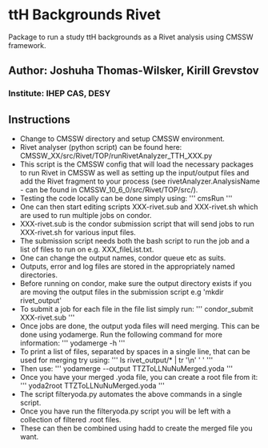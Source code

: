 # ttH Backgrounds Rivet

Package to run a study ttH backgrounds as a Rivet analysis using CMSSW framework.

## Author: Joshuha Thomas-Wilsker, Kirill Grevstov
### Institute: IHEP CAS, DESY

## Instructions
- Change to CMSSW directory and setup CMSSW environment.
- Rivet analyser (python script) can be found here: CMSSW_XX/src/Rivet/TOP/runRivetAnalyzer_TTH_XXX.py
- This script is the CMSSW config that will load the necessary packages to run Rivet in CMSSW as well as setting up the input/output files and add the Rivet fragment to your process (see rivetAnalyzer.AnalysisName - can be found in CMSSW_10_6_0/src/Rivet/TOP/src/).
- Testing the code locally can be done simply using:
'''
cmsRun <CMSSW config>
'''
- One can then start editing scripts XXX-rivet.sub and XXX-rivet.sh which are used to run multiple jobs on condor.
- XXX-rivet.sub is the condor submission script that will send jobs to run XXX-rivet.sh for various input files.
- The submission script needs both the bash script to run the job and a list of files to run on e.g. XXX_fileList.txt.
- One can change the output names, condor queue etc as suits.
- Outputs, error and log files are stored in the appropriately named directories.
- Before running on condor, make sure the output directory exists if you are moving the output files in the submission script e.g 'mkdir rivet_output'
- To submit a job for each file in the file list simply run:
'''
condor_submit XXX-rivet.sub
'''
- Once jobs are done, the output yoda files will need merging. This can be done using yodamerge. Run the following command for more information:
'''
yodamerge -h
'''
- To print a list of files, separated by spaces in a single line, that can be used for merging try using:
'''
ls rivet_output/* | tr '\n' ' '
'''
- Then use:
'''
yodamerge --output TTZToLLNuNuMerged.yoda <output from the above command>
'''
- Once you have your merged .yoda file, you can create a root file from it:
'''
yoda2root TTZToLLNuNuMerged.yoda
'''
- The script filteryoda.py automates the above commands in a single script.
- Once you have run the filteryoda.py script you will be left with a collection of filtered .root files.
- These can then be combined using hadd to create the merged file you want.
